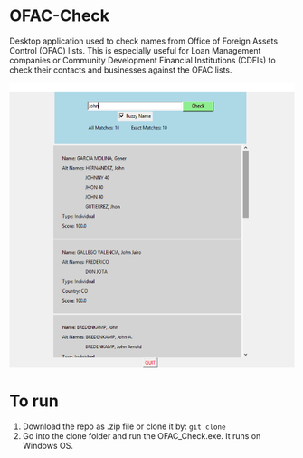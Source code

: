 # OFAC-Check

Desktop application used to check names from Office of Foreign Assets Control (OFAC) lists. This is especially useful for Loan Management companies or Community Development Financial Institutions (CDFIs) to check their contacts and businesses against the OFAC lists. 

![OFAC APP Picture](ofac_app.png)

# To run
1. Download the repo as .zip file or clone it by:
    `git clone `
2. Go into the clone folder and run the OFAC_Check.exe. It runs on Windows OS.
